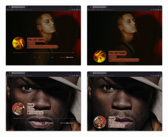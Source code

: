 <div style="display: grid; grid-template-columns: 1fr 1fr; grid-template-rows: 1fr 1fr; gap: 10px; width: 100%; max-width: 600px;">
        <img src="src/gallery/Screenshot From 2025-04-04 02-52-07.png" alt="Image 1" style="width: 100%; height: auto;">
        <img src="src/gallery/Screenshot From 2025-04-04 02-52-14.png" alt="Image 2" style="width: 100%; height: auto;">
        <img src="src/gallery/Screenshot From 2025-04-04 01-31-50.png" alt="Image 3" style="width: 100%; height: auto;">
        <img src="src/gallery/Screenshot From 2025-04-04 01-32-11.png" alt="Image 4" style="width: 100%; height: auto;">
</div>
